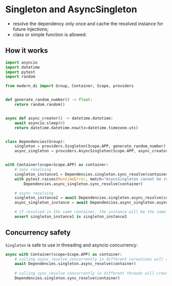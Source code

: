 # Singleton and AsyncSingleton

- resolve the dependency only once and cache the resolved instance for future injections;
- class or simple function is allowed.

## How it works

```python
import asyncio
import datetime
import pytest
import random

from modern_di import Group, Container, Scope, providers


def generate_random_number() -> float:
    return random.random()


async def async_creator() -> datetime.datetime:
    await asyncio.sleep(0)
    return datetime.datetime.now(tz=datetime.timezone.utc)


class Dependencies(Group):
    singleton = providers.Singleton(Scope.APP, generate_random_number)
    async_singleton = providers.AsyncSingleton(Scope.APP, async_creator)


with Container(scope=Scope.APP) as container:
    # sync resolving
    singleton_instance1 = Dependencies.singleton.sync_resolve(container)
    with pytest.raises(RuntimeError, match="AsyncSingleton cannot be resolved synchronously"):
        Dependencies.async_singleton.sync_resolve(container)

    # async resolving
    singleton_instance2 = await Dependencies.singleton.async_resolve(container)
    async_singleton_instance = await Dependencies.async_singleton.async_resolve(container)

    # if resolved in the same container, the instance will be the same
    assert singleton_instance1 is singleton_instance2
```

## Concurrency safety

`Singleton` is safe to use in threading and asyncio concurrency:

```python
async with Container(scope=Scope.APP) as container:
    # calling async_resolve concurrently in different coroutines will create only one instance
    await Dependencies.singleton.async_resolve(container)
    
    # calling sync_resolve concurrently in different threads will create only one instance
    Dependencies.singleton.sync_resolve(container)
```
